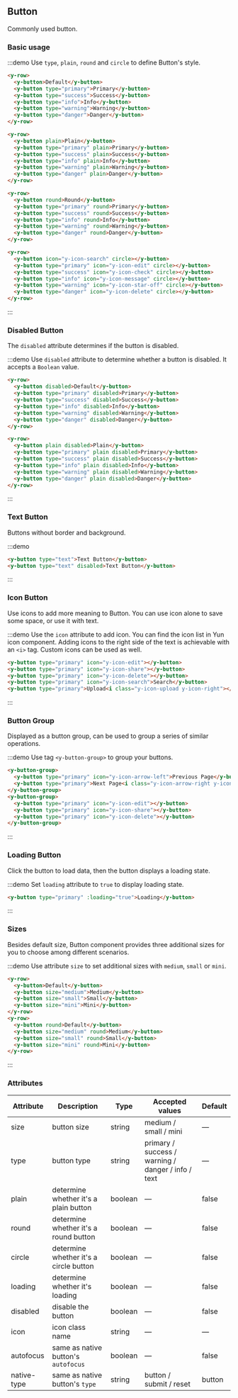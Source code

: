 ## Button

Commonly used button.

### Basic usage

:::demo Use `type`, `plain`, `round` and `circle` to define Button's style.

```html
<y-row>
  <y-button>Default</y-button>
  <y-button type="primary">Primary</y-button>
  <y-button type="success">Success</y-button>
  <y-button type="info">Info</y-button>
  <y-button type="warning">Warning</y-button>
  <y-button type="danger">Danger</y-button>
</y-row>

<y-row>
  <y-button plain>Plain</y-button>
  <y-button type="primary" plain>Primary</y-button>
  <y-button type="success" plain>Success</y-button>
  <y-button type="info" plain>Info</y-button>
  <y-button type="warning" plain>Warning</y-button>
  <y-button type="danger" plain>Danger</y-button>
</y-row>

<y-row>
  <y-button round>Round</y-button>
  <y-button type="primary" round>Primary</y-button>
  <y-button type="success" round>Success</y-button>
  <y-button type="info" round>Info</y-button>
  <y-button type="warning" round>Warning</y-button>
  <y-button type="danger" round>Danger</y-button>
</y-row>

<y-row>
  <y-button icon="y-icon-search" circle></y-button>
  <y-button type="primary" icon="y-icon-edit" circle></y-button>
  <y-button type="success" icon="y-icon-check" circle></y-button>
  <y-button type="info" icon="y-icon-message" circle></y-button>
  <y-button type="warning" icon="y-icon-star-off" circle></y-button>
  <y-button type="danger" icon="y-icon-delete" circle></y-button>
</y-row>
```
:::

### Disabled Button

The `disabled` attribute determines if the button is disabled.

:::demo Use `disabled` attribute to determine whether a button is disabled. It accepts a `Boolean` value.

```html
<y-row>
  <y-button disabled>Default</y-button>
  <y-button type="primary" disabled>Primary</y-button>
  <y-button type="success" disabled>Success</y-button>
  <y-button type="info" disabled>Info</y-button>
  <y-button type="warning" disabled>Warning</y-button>
  <y-button type="danger" disabled>Danger</y-button>
</y-row>

<y-row>
  <y-button plain disabled>Plain</y-button>
  <y-button type="primary" plain disabled>Primary</y-button>
  <y-button type="success" plain disabled>Success</y-button>
  <y-button type="info" plain disabled>Info</y-button>
  <y-button type="warning" plain disabled>Warning</y-button>
  <y-button type="danger" plain disabled>Danger</y-button>
</y-row>
```
:::

### Text Button

Buttons without border and background.

:::demo
```html
<y-button type="text">Text Button</y-button>
<y-button type="text" disabled>Text Button</y-button>
```
:::

### Icon Button

Use icons to add more meaning to Button. You can use icon alone to save some space, or use it with text.

:::demo Use the `icon` attribute to add icon. You can find the icon list in Yun icon component. Adding icons to the right side of the text is achievable with an `<i>` tag. Custom icons can be used as well.

```html
<y-button type="primary" icon="y-icon-edit"></y-button>
<y-button type="primary" icon="y-icon-share"></y-button>
<y-button type="primary" icon="y-icon-delete"></y-button>
<y-button type="primary" icon="y-icon-search">Search</y-button>
<y-button type="primary">Upload<i class="y-icon-upload y-icon-right"></i></y-button>
```
:::

### Button Group

Displayed as a button group, can be used to group a series of similar operations.

:::demo Use tag `<y-button-group>` to group your buttons.

```html
<y-button-group>
  <y-button type="primary" icon="y-icon-arrow-left">Previous Page</y-button>
  <y-button type="primary">Next Page<i class="y-icon-arrow-right y-icon-right"></i></y-button>
</y-button-group>
<y-button-group>
  <y-button type="primary" icon="y-icon-edit"></y-button>
  <y-button type="primary" icon="y-icon-share"></y-button>
  <y-button type="primary" icon="y-icon-delete"></y-button>
</y-button-group>
```
:::

### Loading Button

Click the button to load data, then the button displays a loading state.

:::demo Set `loading` attribute to `true` to display loading state.

```html
<y-button type="primary" :loading="true">Loading</y-button>
```
:::

### Sizes

Besides default size, Button component provides three additional sizes for you to choose among different scenarios.

:::demo Use attribute `size` to set additional sizes with `medium`, `small` or `mini`.

```html
<y-row>
  <y-button>Default</y-button>
  <y-button size="medium">Medium</y-button>
  <y-button size="small">Small</y-button>
  <y-button size="mini">Mini</y-button>
</y-row>
<y-row>
  <y-button round>Default</y-button>
  <y-button size="medium" round>Medium</y-button>
  <y-button size="small" round>Small</y-button>
  <y-button size="mini" round>Mini</y-button>
</y-row>
```
:::

### Attributes
| Attribute      | Description    | Type      | Accepted values       | Default   |
|---------- |-------- |---------- |-------------  |-------- |
| size     | button size   | string  |   medium / small / mini            |    —     |
| type     | button type   | string    |   primary / success / warning / danger / info / text |     —    |
| plain     | determine whether it's a plain button   | boolean    | — | false   |
| round     | determine whether it's a round button   | boolean    | — | false   |
| circle     | determine whether it's a circle button   | boolean    | — | false   |
| loading   | determine whether it's loading   | boolean    | — | false   |
| disabled  | disable the button    | boolean   | —   | false   |
| icon  | icon class name | string   |  —  |  —  |
| autofocus  | same as native button's `autofocus` | boolean   |  —  |  false  |
| native-type | same as native button's `type` | string | button / submit / reset | button |